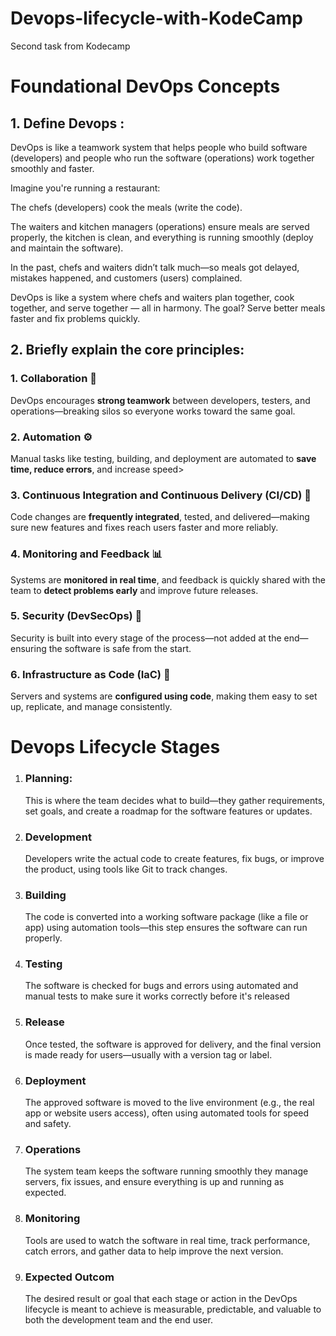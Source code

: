 # Devops-lifecycle-with-KodeCamp
Second task from Kodecamp

<h1>Foundational DevOps Concepts</h1>
<h2>1. Define Devops :</h2> 
<p>DevOps is like a teamwork system that helps people who build software (developers) and people who run the software (operations) work together smoothly and faster.

Imagine you're running a restaurant:

The chefs (developers) cook the meals (write the code).

The waiters and kitchen managers (operations) ensure meals are served properly, the kitchen is clean, and everything is running smoothly (deploy and maintain the software).

In the past, chefs and waiters didn’t talk much—so meals got delayed, mistakes happened, and customers (users) complained.

DevOps is like a system where chefs and waiters plan together, cook together, and serve together — all in harmony. The goal? Serve better meals faster and fix problems quickly.

</p>

<h2>2. Briefly explain the core principles:</h2>
<p>


### 1. **Collaboration** 🤝

DevOps encourages **strong teamwork** between developers, testers, and operations—breaking silos so everyone works toward the same goal.

### 2. **Automation** ⚙️

Manual tasks like testing, building, and deployment are automated to **save time, reduce errors**, and increase speed>

### 3. **Continuous Integration and Continuous Delivery (CI/CD)** 🔁

Code changes are **frequently integrated**, tested, and delivered—making sure new features and fixes reach users faster and more reliably.

### 4. **Monitoring and Feedback** 📊

Systems are **monitored in real time**, and feedback is quickly shared with the team to **detect problems early** and improve future releases.

### 5. **Security (DevSecOps)** 🔐

Security is built into every stage of the process—not added at the end—ensuring the software is safe from the start.

### 6. **Infrastructure as Code (IaC)** 🧱

Servers and systems are **configured using code**, making them easy to set up, replicate, and manage consistently.


</p>

<h1>Devops Lifecycle Stages</h1>
<ol>
  <li>
    <h3>Planning:</h3><p>This is where the team decides what to build—they gather requirements, set goals, and create a roadmap for the software features or updates.

</p>
  </li>
  <li>
    <h3>Development</h3><p>Developers write the actual code to create features, fix bugs, or improve the product, using tools like Git to track changes.</p>
  </li>
   <li>
    <h3>Building</h3><p>The code is converted into a working software package (like a file or app) using automation tools—this step ensures the software can run properly.

</p>
  </li>
   <li>
    <h3>Testing</h3><p>The software is checked for bugs and errors using automated and manual tests to make sure it works correctly before it's released</p>
  </li>
  <li>
    <h3>Release</h3>
    <p>Once tested, the software is approved for delivery, and the final version is made ready for users—usually with a version tag or label.</p>
  </li>
   <li>
    <h3>Deployment</h3>
    <p>The approved software is moved to the live environment (e.g., the real app or website users access), often using automated tools for speed and safety.</p>
  </li>
   <li>
    <h3>Operations</h3>
    <p>The system team keeps the software running smoothly they manage servers, fix issues, and ensure everything is up and running as expected.</p>
  </li>
   <li>
    <h3>Monitoring</h3>
    <p>Tools are used to watch the software in real time, track performance, catch errors, and gather data to help improve the next version.</p>
  </li>
  <li>
    <h3>Expected Outcom</h3>
    <p>The desired result or goal that each stage or action in the DevOps lifecycle is meant to achieve is measurable, predictable, and valuable to both the development team and the end user.</p>
  </li>
  
</ol>
